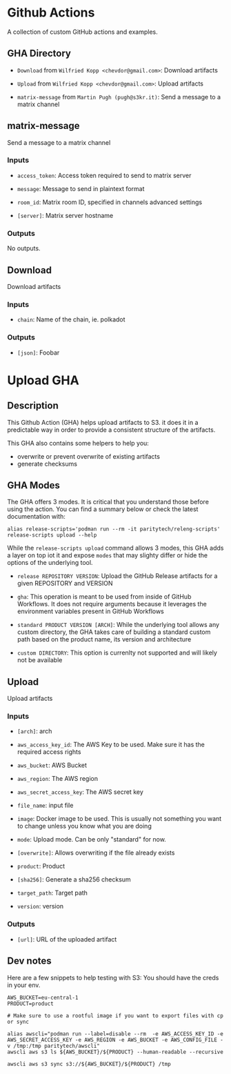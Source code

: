 # Github Actions

A collection of custom GitHub actions and examples.

## GHA Directory

-   `Download` from `Wilfried Kopp <chevdor@gmail.com>`: Download artifacts

-   `Upload` from `Wilfried Kopp <chevdor@gmail.com>`: Upload artifacts

-   `matrix-message` from `Martin Pugh (pugh@s3kr.it)`: Send a message to a matrix channel

## matrix-message

Send a message to a matrix channel

### Inputs

-   `access_token`: Access token required to send to matrix server

-   `message`: Message to send in plaintext format

-   `room_id`: Matrix room ID, specified in channels advanced settings

-   `[server]`: Matrix server hostname

### Outputs

No outputs.

## Download

Download artifacts

### Inputs

-   `chain`: Name of the chain, ie. polkadot

### Outputs

-   `[json]`: Foobar

# Upload GHA

## Description

This Github Action (GHA) helps upload artifacts to S3. it does it in a predictable way in order to provide a consistent structure of the artifacts.

This GHA also contains some helpers to help you:
- overwrite or prevent overwrite of existing artifacts
- generate checksums

## GHA Modes

The GHA offers 3 modes. It is critical that you understand those before using the action.
You can find a summary below or check the latest documentation with:

    alias release-scripts='podman run --rm -it paritytech/releng-scripts'
    release-scripts upload --help

While the `release-scripts upload` command allows 3 modes, this GHA adds a layer on top iot it and expose `modes` that may slighty differ or hide the options of the underlying tool.

-   `release REPOSITORY VERSION`: Upload the GitHub Release artifacts for a given REPOSITORY and VERSION

-   `gha`: This operation is meant to be used from inside of GitHub Workflows. It does
    not require arguments because it leverages the environment variables present
    in GitHub Workflows

-   `standard PRODUCT VERSION [ARCH]`: While the underlying tool allows any custom directory, the GHA takes care of building a standard custom path based on the product name, its version and architecture

-   `custom DIRECTORY`: This option is currenlty not supported and will likely not be available

## Upload

Upload artifacts

### Inputs

-   `[arch]`: arch

-   `aws_access_key_id`: The AWS Key to be used. Make sure it has the required access rights

-   `aws_bucket`: AWS Bucket

-   `aws_region`: The AWS region

-   `aws_secret_access_key`: The AWS secret key

-   `file_name`: input file

-   `image`: Docker image to be used. This is usually not something you want to change unless you know what you are doing

-   `mode`: Upload mode. Can be only "standard" for now.

-   `[overwrite]`: Allows overwriting if the file already exists

-   `product`: Product

-   `[sha256]`: Generate a sha256 checksum

-   `target_path`: Target path

-   `version`: version

### Outputs

-   `[url]`: URL of the uploaded artifact

## Dev notes

Here are a few snippets to help testing with S3:
You should have the creds in your env.

    AWS_BUCKET=eu-central-1
    PRODUCT=product

    # Make sure to use a rootful image if you want to export files with cp or sync

    alias awscli="podman run --label=disable --rm  -e AWS_ACCESS_KEY_ID -e AWS_SECRET_ACCESS_KEY -e AWS_REGION -e AWS_BUCKET -e AWS_CONFIG_FILE -v /tmp:/tmp paritytech/awscli"
    awscli aws s3 ls ${AWS_BUCKET}/${PRODUCT} --human-readable --recursive

    awscli aws s3 sync s3://${AWS_BUCKET}/${PRODUCT} /tmp
